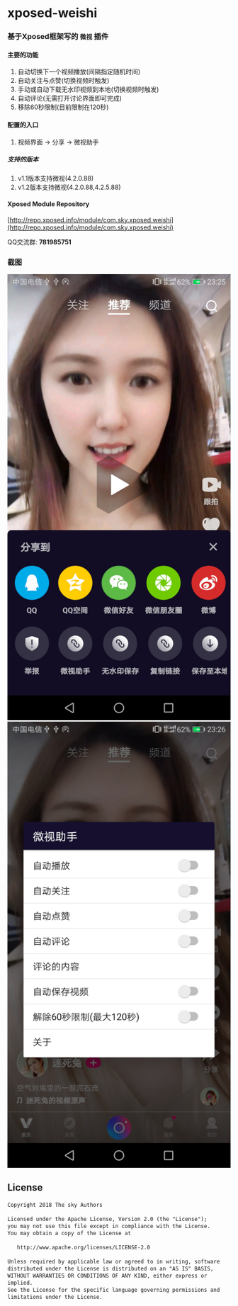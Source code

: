 # xposed-weishi

### 基于Xposed框架写的 `微视` 插件

#### 主要的功能
1. 自动切换下一个视频播放(间隔指定随机时间)
2. 自动关注与点赞(切换视频时触发)
3. 手动或自动下载无水印视频到本地(切换视频时触发)
4. 自动评论(无需打开讨论界面即可完成)
5. 移除60秒限制(目前限制在120秒)

#### 配置的入口
1. 视频界面 -> 分享 -> 微视助手

##### 支持的版本
1. v1.1版本支持微视(4.2.0.88)
2. v1.2版本支持微视(4.2.0.88,4.2.5.88)

#### Xposed Module Repository
[http://repo.xposed.info/module/com.sky.xposed.weishi](http://repo.xposed.info/module/com.sky.xposed.weishi)


QQ交流群: __781985751__

### 截图
![截图](screenshot/device-2018-05-12-232604.jpg)
![截图](screenshot/device-2018-05-12-232624.jpg)

## License

    Copyright 2018 The sky Authors

    Licensed under the Apache License, Version 2.0 (the "License");
    you may not use this file except in compliance with the License.
    You may obtain a copy of the License at

       http://www.apache.org/licenses/LICENSE-2.0

    Unless required by applicable law or agreed to in writing, software
    distributed under the License is distributed on an "AS IS" BASIS,
    WITHOUT WARRANTIES OR CONDITIONS OF ANY KIND, either express or implied.
    See the License for the specific language governing permissions and
    limitations under the License.
